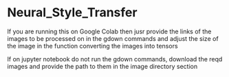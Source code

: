 # Neural_Style_Transfer

If you are running this on Google Colab then jusr provide the links of the images to be processed on in the gdown commands
and adjust the size of the image in the function converting the images into tensors

If on jupyter notebook do not run the gdown commands, download the reqd images and provide the path to them in the image directory section
